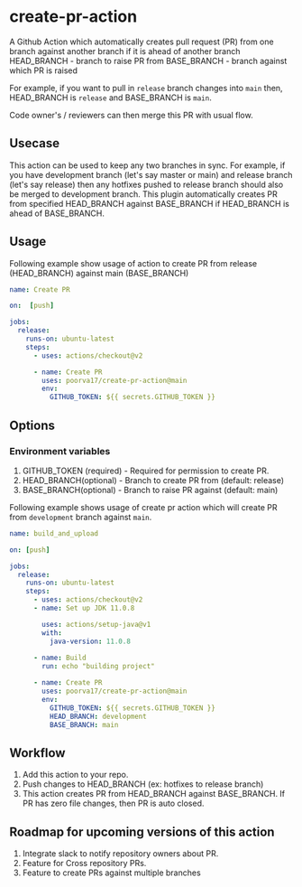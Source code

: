 # create-pr-action


A Github Action which automatically creates pull request (PR) from one branch against another branch if it is ahead of another branch
HEAD_BRANCH - branch to raise PR from
BASE_BRANCH - branch against which PR is raised

For example, if you want to pull in `release` branch changes into `main` then, HEAD_BRANCH is `release` and BASE_BRANCH is `main`.

Code owner's / reviewers can then merge this PR with usual flow.

## Usecase
This action can be used to keep any two branches in sync. For example, if you have development branch (let's say master or main) 
and release branch (let's say release) then any hotfixes pushed to release branch should also be merged to development branch.
This plugin automatically creates PR from specified HEAD_BRANCH against BASE_BRANCH if HEAD_BRANCH is ahead of BASE_BRANCH.

## Usage

Following example show usage of action to create PR from release (HEAD_BRANCH) against main (BASE_BRANCH)
```yaml
name: Create PR

on:  [push]

jobs:
  release:
    runs-on: ubuntu-latest
    steps:
      - uses: actions/checkout@v2

      - name: Create PR
        uses: poorva17/create-pr-action@main
        env:
          GITHUB_TOKEN: ${{ secrets.GITHUB_TOKEN }}
```

## Options

### Environment variables

1. GITHUB_TOKEN (required) - Required for permission to create PR.
1. HEAD_BRANCH(optional) - Branch to create PR from (default: release)
2. BASE_BRANCH(optional) - Branch to raise PR against (default: main)

Following example shows usage of create pr action which will create PR from `development` branch against `main`.
```yaml
name: build_and_upload

on: [push]

jobs:
  release:
    runs-on: ubuntu-latest
    steps:
      - uses: actions/checkout@v2
      - name: Set up JDK 11.0.8

        uses: actions/setup-java@v1
        with:
          java-version: 11.0.8
          
      - name: Build
        run: echo "building project"

      - name: Create PR
        uses: poorva17/create-pr-action@main
        env:
          GITHUB_TOKEN: ${{ secrets.GITHUB_TOKEN }}
          HEAD_BRANCH: development
          BASE_BRANCH: main
```
## Workflow

1. Add this action to your repo.
1. Push changes to HEAD_BRANCH (ex: hotfixes to release branch)
1. This action creates PR from HEAD_BRANCH against BASE_BRANCH. If PR has zero file changes, then PR is auto closed.


## Roadmap for upcoming versions of this action
1. Integrate slack to notify repository owners about PR.
1. Feature for Cross repository PRs.
1. Feature to create PRs against multiple branches

